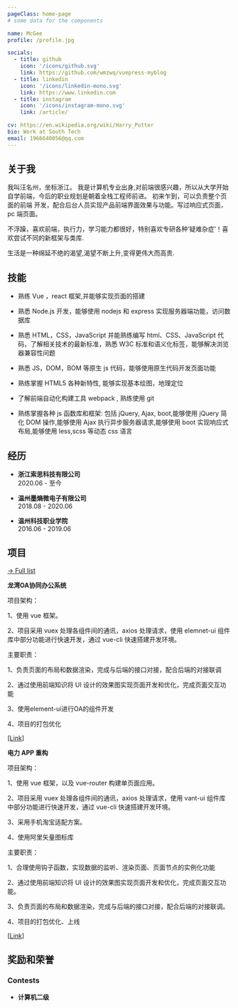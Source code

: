 ```yaml
---
pageClass: home-page
# some data for the components

name: McGee
profile: /profile.jpg

socials:
  - title: github
    icon: '/icons/github.svg'
    link: https://github.com/wmzwq/vuepress-myblog
  - title: linkedin
    icon: '/icons/linkedin-mono.svg'
    link: https://www.linkedin.com
  - title: instagram
    icon: '/icons/instagram-mono.svg'
    link: /article/

cv: https://en.wikipedia.org/wiki/Harry_Potter
bio: Work at South Tech
email: 1966640056@qq.com
---
```


<ProfileSection :frontmatter="$page.frontmatter" />

## 关于我

我叫汪名州，坐标浙江。 我是计算机专业出身,对前端很感兴趣，所以从大学开始自学前端，今后的职业规划是朝着全栈工程师前进。 初来乍到，可以负责整个页面的前端 开发，配合后台人员实现产品前端界面效果与功能。写过响应式页面，pc 端页面。

不浮躁，喜欢前端，执行力，学习能力都很好，特别喜欢专研各种‘疑难杂症’！喜欢尝试不同的新框架与类库.

生活是一种绵延不绝的渴望,渴望不断上升,变得更伟大而高贵.

## 技能

- 熟练 Vue ，react 框架,并能够实现页面的搭建

- 熟悉 Node.js 开发，能够使用 nodejs 和 express 实现服务器端功能，访问数据库

- 熟悉 HTML，CSS，JavaScript 并能熟练编写 html、CSS、JavaScript 代码，了解相关技术的最新标准，熟悉 W3C 标准和语义化标签，能够解决浏览器兼容性问题

- 熟悉 JS，DOM，BOM 等原生 js 代码，能够使用原生代码开发页面功能

- 熟练掌握 HTML5 各种新特性, 能够实现基本绘图，地理定位

- 了解前端自动化构建工具 webpack , 熟练使用 git

- 熟练掌握各种 js 函数库和框架: 包括 jQuery, Ajax, boot,能够使用 jQuery 简化 DOM 操作,能够使用 Ajax 执行异步服务器请求,能够使用 boot 实现响应式布局,能够使用 less,scss 等动态 css 语言

## 经历

- **浙江索思科技有限公司** <br/>
  2020.06 - 至今

- **温州墨熵微电子有限公司** <br/>
  2018.08 - 2020.06

- **温州科技职业学院** <br/>
  2016.06 - 2019.06

## 项目

[→ Full list](/projects/)

<ProjectCard hideBorder=true>

**龙湾OA协同办公系统**

项目架构：

1、使用 vue 框架。

2、项目采用 vuex 处理各组件间的通讯，axios 处理请求，使用 elemnet-ui 组件库中部分功能进行快速开发，通过 vue-cli 快速搭建开发环境。


主要职责：

1、负责页面的布局和数据渲染，完成与后端的接口对接，配合后端的对接联调

2、通过使用前端知识将 UI 设计的效果图实现页面开发和优化，完成页面交互功能

3、使用element-ui进行OA的组件开发

4、项目的打包优化

[[Link](https://www.google.com)]

</ProjectCard>

<ProjectCard  hideBorder=true>

**电力 APP 重构**

项目架构：

1、使用 vue 框架，以及 vue-router 构建单页面应用。

2、项目采用 vuex 处理各组件间的通讯，axios 处理请求，使用 vant-ui 组件库中部分功能进行快速开发，通过 vue-cli 快速搭建开发环境。

3、采用手机淘宝适配方案。

4、使用阿里矢量图标库

主要职责：

1、合理使用钩子函数，实现数据的监听、渲染页面、页面节点的实例化功能

2、通过使用前端知识将 UI 设计的效果图实现页面开发和优化，完成页面交互功能。

3、负责页面的布局和数据渲染，完成与后端的接口对接，配合后端的对接联调。

4、项目的打包优化、上线

[[Link](https://www.google.com)]

</ProjectCard>

## 奖励和荣誉

### Contests

- **计算机二级**

<!-- Custom style for this page -->

<style lang="stylus">

.theme-container.home-page .page
  font-size 14px
  font-family "lucida grande", "lucida sans unicode", lucida, "Helvetica Neue", Helvetica, Arial, sans-serif;
  p
    margin 0 0 0.5rem
  p, ul, ol
    line-height normal
  a
    font-weight normal
  .theme-default-content:not(.custom) > h2
    margin-bottom 0.5rem
  .theme-default-content:not(.custom) > h2:first-child + p
    margin-top 0.5rem
  .theme-default-content:not(.custom) > h3
    padding-top 4rem

  /* Override */
  .md-card
    margin-top 0.5em
    .card-image
      padding 0.2rem
      img
        max-width 120px
        max-height 120px
    .card-content p
      -webkit-margin-after 0.2em

@media (max-width: 419px)
  .theme-container.home-page .page
    p, ul, ol
      line-height 1.5

    .md-card
      .card-image
        img 
          width 100%
          max-width 400px

</style>
